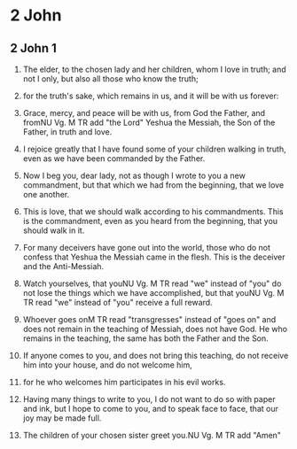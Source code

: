 # 2 John

## 2 John 1

1. The elder, to the chosen lady and her children, whom I love in truth; and not I only, but also all those who know the truth;

2. for the truth's sake, which remains in us, and it will be with us forever:

3. Grace, mercy, and peace will be with us, from God the Father, and fromNU Vg. M TR add "the Lord" Yeshua the Messiah, the Son of the Father, in truth and love. 

4. I rejoice greatly that I have found some of your children walking in truth, even as we have been commanded by the Father.

5. Now I beg you, dear lady, not as though I wrote to you a new commandment, but that which we had from the beginning, that we love one another.

6. This is love, that we should walk according to his commandments. This is the commandment, even as you heard from the beginning, that you should walk in it.

7. For many deceivers have gone out into the world, those who do not confess that Yeshua the Messiah came in the flesh. This is the deceiver and the Anti-Messiah.

8. Watch yourselves, that youNU Vg. M TR read "we" instead of "you" do not lose the things which we have accomplished, but that youNU Vg. M TR read "we" instead of "you" receive a full reward.

9. Whoever goes onM TR read "transgresses" instead of "goes on" and does not remain in the teaching of Messiah, does not have God. He who remains in the teaching, the same has both the Father and the Son.

10. If anyone comes to you, and does not bring this teaching, do not receive him into your house, and do not welcome him,

11. for he who welcomes him participates in his evil works. 

12. Having many things to write to you, I do not want to do so with paper and ink, but I hope to come to you, and to speak face to face, that our joy may be made full.

13. The children of your chosen sister greet you.NU Vg. M TR add "Amen"   